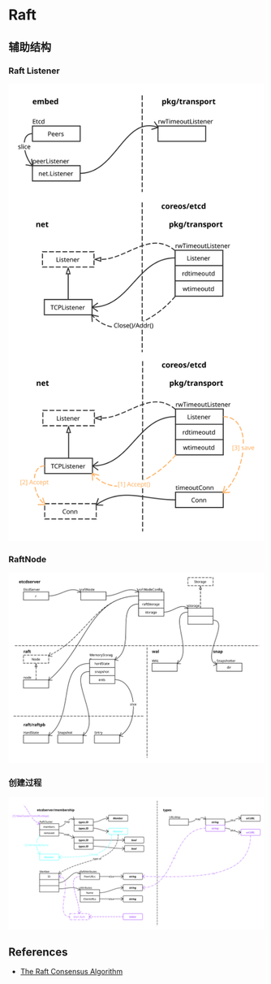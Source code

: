 # Raft

## 辅助结构

### Raft Listener

![Raft Listener](../images/rw_timeout_listener.svg)

### RaftNode

![Raft Node Overview](../images/raft_node_overview.svg)

### 创建过程

![Raft Node Creation Process](../images/raft_cluster_creation_process.svg)

## References

- [The Raft Consensus Algorithm](https://raft.github.io/)
